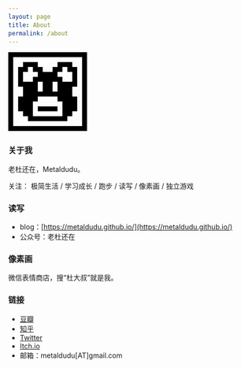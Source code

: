 ```yaml
---
layout: page
title: About
permalink: /about
---
```


![LOGO](/image/logo.jpg)

### 关于我

老杜还在，Metaldudu。

关注： 极简生活 / 学习成长 / 跑步 / 读写 / 像素画 / 独立游戏

### 读写

- blog：[https://metaldudu.github.io/](https://metaldudu.github.io/)
- 公众号：老杜还在

### 像素画

微信表情商店，搜“杜大叔”就是我。

### 链接

- [豆瓣](https://www.douban.com/people/metaldudu/)
- [知乎](https://www.zhihu.com/people/metaldudu)
- [Twitter](https://twitter.com/metaldudu)
- [Itch.io](https://metaldudu.itch.io/)
- 邮箱：metaldudu[AT]gmail.com
